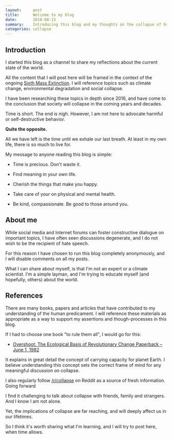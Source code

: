 ```yaml
---
layout:     post
title:      Welcome to my blog
date:       2018-08-13
summary:    Introducing this blog and my thoughts on the collapse of human civilization.
categories: collapse
---
```


## Introduction

I started this blog as a channel to share my reflections about the current state of the world.

All the content that I will post here will be framed in the context of the ongoing [Sixth Mass Extinction](https://en.wikipedia.org/wiki/Holocene_extinction). I will reference topics such as climate change, environmental degradation and social collapse.

I have been researching these topics in depth since 2016, and have come to the conclusion that society will collapse in the coming years and decades.

Time is short. The end is nigh. However, I am not here to advocate harmful or self-destructive behavior.

**Quite the opposite.**

All we have left is the time until we exhale our last breath. At least in my own life, there is so much to live for.

My message to anyone reading this blog is simple:

- Time is precious. Don't waste it.

- Find meaning in your own life.

- Cherish the things that make you happy.

- Take care of your on physical and mental health.

- Be kind, compassionate. Be good to those around you.

## About me

While social media and Internet forums can foster constructive dialogue on important topics, I have often seen discussions degenerate, and I do not wish to be the recipient of hate speech.

For this reason I have chosen to run this blog completely anonymously, and I will disable comments on all my posts.

What I can share about myself, is that I'm not an expert or a climate scientist. I'm a simple layman, and I'm trying to educate myself (and hopefully, others) about the world.

## References

There are many books, papers and articles that have contributed to my understanding of the human predicament. I will reference these materials as appropriate as a way to support my assertions and though-processes in this blog.

If I had to choose one book "to rule them all", I would go for this:

- [Overshoot: The Ecological Basis of Revolutionary Change Paperback – June 1, 1982](https://www.amazon.com/Overshoot-Ecological-Basis-Revolutionary-Change/dp/0252009886/ref=sr_1_1?ie=UTF8&qid=1534149878&sr=8-1&keywords=Overshoot%3A+The+Ecological+Basis+of+Revolutionary+Change+Paperback)

It explains in great detail the concept of carrying capacity for planet Earth. I believe understanding this concept sets the correct frame of mind for any meaningful discussion on collapse.

I also regularly follow [/r/collapse](https://www.reddit.com/r/collapse/) on Reddit as a source of fresh information.
Going forward

I find it challenging to talk about collapse with friends, family and strangers. And I know I am not alone.

Yet, the implications of collapse are far reaching, and will deeply affect us in our lifetimes.

So I think it's worth sharing what I'm learning, and I will try to post here, when time allows.